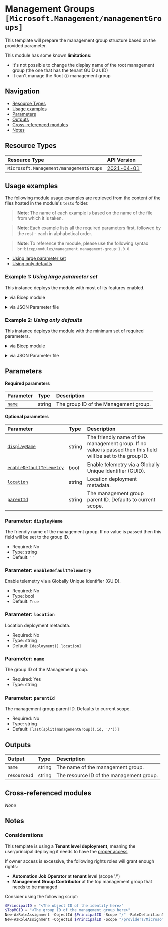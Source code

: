 # Management Groups `[Microsoft.Management/managementGroups]`

This template will prepare the management group structure based on the provided parameter.

This module has some known **limitations**:
- It's not possible to change the display name of the root management group (the one that has the tenant GUID as ID)
- It can't manage the Root (/) management group

## Navigation

- [Resource Types](#Resource-Types)
- [Usage examples](#Usage-examples)
- [Parameters](#Parameters)
- [Outputs](#Outputs)
- [Cross-referenced modules](#Cross-referenced-modules)
- [Notes](#Notes)

## Resource Types

| Resource Type | API Version |
| :-- | :-- |
| `Microsoft.Management/managementGroups` | [2021-04-01](https://learn.microsoft.com/en-us/azure/templates/Microsoft.Management/2021-04-01/managementGroups) |

## Usage examples

The following module usage examples are retrieved from the content of the files hosted in the module's `tests` folder.
   >**Note**: The name of each example is based on the name of the file from which it is taken.

   >**Note**: Each example lists all the required parameters first, followed by the rest - each in alphabetical order.

   >**Note**: To reference the module, please use the following syntax `br:bicep/modules/management.management-group:1.0.0`.

- [Using large parameter set](#example-1-using-large-parameter-set)
- [Using only defaults](#example-2-using-only-defaults)

### Example 1: _Using large parameter set_

This instance deploys the module with most of its features enabled.


<details>

<summary>via Bicep module</summary>

```bicep
module managementGroup 'br:bicep/modules/management.management-group:1.0.0' = {
  name: '${uniqueString(deployment().name)}-test-mmgcom'
  params: {
    // Required parameters
    name: 'mmgcom001'
    // Non-required parameters
    displayName: 'Test MG'
    enableDefaultTelemetry: '<enableDefaultTelemetry>'
    parentId: '<parentId>'
  }
}
```

</details>
<p>

<details>

<summary>via JSON Parameter file</summary>

```json
{
  "$schema": "https://schema.management.azure.com/schemas/2019-04-01/deploymentParameters.json#",
  "contentVersion": "1.0.0.0",
  "parameters": {
    // Required parameters
    "name": {
      "value": "mmgcom001"
    },
    // Non-required parameters
    "displayName": {
      "value": "Test MG"
    },
    "enableDefaultTelemetry": {
      "value": "<enableDefaultTelemetry>"
    },
    "parentId": {
      "value": "<parentId>"
    }
  }
}
```

</details>
<p>

### Example 2: _Using only defaults_

This instance deploys the module with the minimum set of required parameters.


<details>

<summary>via Bicep module</summary>

```bicep
module managementGroup 'br:bicep/modules/management.management-group:1.0.0' = {
  name: '${uniqueString(deployment().name)}-test-mmgmin'
  params: {
    // Required parameters
    name: 'mmgmin001'
    // Non-required parameters
    enableDefaultTelemetry: '<enableDefaultTelemetry>'
  }
}
```

</details>
<p>

<details>

<summary>via JSON Parameter file</summary>

```json
{
  "$schema": "https://schema.management.azure.com/schemas/2019-04-01/deploymentParameters.json#",
  "contentVersion": "1.0.0.0",
  "parameters": {
    // Required parameters
    "name": {
      "value": "mmgmin001"
    },
    // Non-required parameters
    "enableDefaultTelemetry": {
      "value": "<enableDefaultTelemetry>"
    }
  }
}
```

</details>
<p>


## Parameters

**Required parameters**

| Parameter | Type | Description |
| :-- | :-- | :-- |
| [`name`](#parameter-name) | string | The group ID of the Management group. |

**Optional parameters**

| Parameter | Type | Description |
| :-- | :-- | :-- |
| [`displayName`](#parameter-displayname) | string | The friendly name of the management group. If no value is passed then this field will be set to the group ID. |
| [`enableDefaultTelemetry`](#parameter-enabledefaulttelemetry) | bool | Enable telemetry via a Globally Unique Identifier (GUID). |
| [`location`](#parameter-location) | string | Location deployment metadata. |
| [`parentId`](#parameter-parentid) | string | The management group parent ID. Defaults to current scope. |

### Parameter: `displayName`

The friendly name of the management group. If no value is passed then this field will be set to the group ID.
- Required: No
- Type: string
- Default: `''`

### Parameter: `enableDefaultTelemetry`

Enable telemetry via a Globally Unique Identifier (GUID).
- Required: No
- Type: bool
- Default: `True`

### Parameter: `location`

Location deployment metadata.
- Required: No
- Type: string
- Default: `[deployment().location]`

### Parameter: `name`

The group ID of the Management group.
- Required: Yes
- Type: string

### Parameter: `parentId`

The management group parent ID. Defaults to current scope.
- Required: No
- Type: string
- Default: `[last(split(managementGroup().id, '/'))]`


## Outputs

| Output | Type | Description |
| :-- | :-- | :-- |
| `name` | string | The name of the management group. |
| `resourceId` | string | The resource ID of the management group. |

## Cross-referenced modules

_None_

## Notes

### Considerations

This template is using a **Tenant level deployment**, meaning the user/principal deploying it needs to have the [proper access](https://learn.microsoft.com/en-us/azure/azure-resource-manager/templates/deploy-to-tenant#required-access)

If owner access is excessive, the following rights roles will grant enough rights:

- **Automation Job Operator** at **tenant** level (scope '/')
- **Management Group Contributor** at the top management group that needs to be managed

Consider using the following script:

```powershell
$PrincipalID = "<The object ID of the identity here>"
$TopMGID = "<The group ID of the management group here>"
New-AzRoleAssignment -ObjectId $PrincipalID -Scope "/" -RoleDefinitionName "Automation Job Operator"
New-AzRoleAssignment -ObjectId $PrincipalID -Scope "/providers/Microsoft.Management/managementGroups/$TopMGID" -RoleDefinitionName "Management Group Contributor"
```
